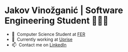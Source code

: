 <h1 align="left" id="macropower-title">Jakov Vinožganić | Software Engineering Student 👨🏻‍💻</h1>

- :school: &nbsp;Computer Science Student at [FER]
- :office: &nbsp;Currently working at [Uprise]
- :mailbox: &nbsp;Contact me on [LinkedIn]

[Uprise]: https://www.uprise.hr "Uprise.hr"
[LinkedIn]: https://linkedin.com/in/jakov-vinožganić-06aa3b139 "Jakov Vinožganić LinkedIn"
[FER]: https://www.fer.unizg.hr "FER"
